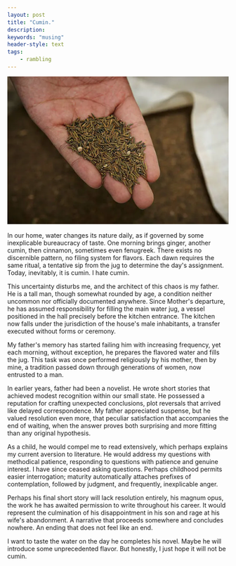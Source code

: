 ```yaml
---
layout: post
title: "Cumin."
description:  
keywords: "musing"
header-style: text
tags:
    - rambling
---
```


![Cumin](/img/in-post/cumin.png)


In our home, water changes its nature daily, as if governed by some inexplicable bureaucracy of taste. One morning brings ginger, another cumin, then cinnamon, sometimes even fenugreek. There exists no discernible pattern, no filing system for flavors. Each dawn requires the same ritual, a tentative sip from the jug to determine the day's assignment. Today, inevitably, it is cumin. I hate cumin.

This uncertainty disturbs me, and the architect of this chaos is my father. He is a tall man, though somewhat rounded by age, a condition neither uncommon nor officially documented anywhere. Since Mother's departure, he has assumed responsibility for filling the main water jug, a vessel positioned in the hall precisely before the kitchen entrance. The kitchen now falls under the jurisdiction of the house's male inhabitants, a transfer executed without forms or ceremony.

My father's memory has started failing him with increasing frequency, yet each morning, without exception, he prepares the flavored water and fills the jug. This task was once performed religiously by his mother, then by mine, a tradition passed down through generations of women, now entrusted to a man.

In earlier years, father had been a novelist. He wrote short stories that achieved modest recognition within our small state. He possessed a reputation for crafting unexpected conclusions, plot reversals that arrived like delayed correspondence. My father appreciated suspense, but he valued resolution even more, that peculiar satisfaction that accompanies the end of waiting, when the answer proves both surprising and more fitting than any original hypothesis.

As a child, he would compel me to read extensively, which perhaps explains my current aversion to literature. He would address my questions with methodical patience, responding to questions with patience and genuine interest. I have since ceased asking questions. Perhaps childhood permits easier interrogation; maturity automatically attaches prefixes of contemplation, followed by judgment, and frequently, inexplicable anger.

Perhaps his final short story will lack resolution entirely, his magnum opus, the work he has awaited permission to write throughout his career. It would represent the culmination of his disappointment in his son and rage at his wife's abandonment. A narrative that proceeds somewhere and concludes nowhere. An ending that does not feel like an end.

I want to taste the water on the day he completes his novel. Maybe he will introduce some unprecedented flavor. But honestly, I just hope it will not be cumin.

